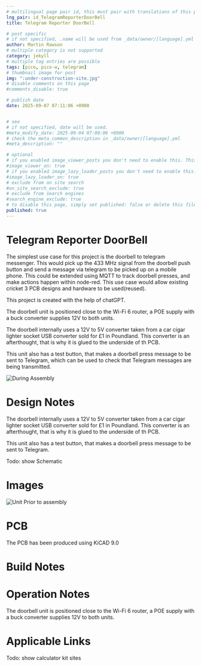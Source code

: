 ```yaml
---
# multilingual page pair id, this must pair with translations of this page. (This name must be unique)
lng_pair: id_TelegramReporterDoorBell
title: Telegram Reporter DoorBell

# post specific
# if not specified, .name will be used from _data/owner/[language].yml
author: Martin Rawson
# multiple category is not supported
category: jekyll
# multiple tag entries are possible
tags: [pico, pico-w, telegram]
# thumbnail image for post
img: ":under-construction-site.jpg"
# disable comments on this page
#comments_disable: true

# publish date
date: 2025-09-07 07:11:06 +0900


# seo
# if not specified, date will be used.
#meta_modify_date: 2025-09-04 07:00:06 +0900
# check the meta_common_description in _data/owner/[language].yml
#meta_description: ""

# optional
# if you enabled image_viewer_posts you don't need to enable this. This is only if image_viewer_posts = false
#image_viewer_on: true
# if you enabled image_lazy_loader_posts you don't need to enable this. This is only if image_lazy_loader_posts = false
#image_lazy_loader_on: true
# exclude from on site search
#on_site_search_exclude: true
# exclude from search engines
#search_engine_exclude: true
# to disable this page, simply set published: false or delete this file
published: true
---
```


<!-- outline-start -->

# Telegram Reporter DoorBell

The simplest use case for this project is the doorbell to telegram messenger.
This would pick up the 433 MHz signal from the doorbell push button
and send a message via telegram to be picked up on a mobile phone.
This could be extended using MQTT to track doorbell presses, and make actions happen within node-red.
This use case would allow existing cricket 3 PCB designs and hardware to be used(reused).

This project is created with the help of chatGPT.

The doorbell unit is positioned close to the Wi-Fi 6 router, a POE supply with a buck converter supplies 12V to both units.

The doorbell  internally uses a 12V to 5V converter taken from a car cigar lighter socket USB converter sold for £1 in Poundland.
This converter is an afterthought, that is why it is glued to the underside of th PCB.

This unit also has a test button, that makes a doorbell press message to be sent to Telegram, which can be used to check that Telegram messages are being transmitted.

![During Assembly](:Doorbell1.jpg)



<!-- outline-end -->

# Design Notes

The doorbell  internally uses a 12V to 5V converter taken from a car cigar lighter socket USB converter sold for £1 in Poundland.
This converter is an afterthought, that is why it is glued to the underside of th PCB.

This unit also has a test button, that makes a doorbell press message to be sent to Telegram.

Todo: show Schematic

# Images

![Unit Prior to assembly](:433MHzTesterBuild1.jpg)

# PCB

The PCB has been produced using KiCAD 9.0

# Build Notes


# Operation Notes

The doorbell unit is positioned close to the Wi-Fi 6 router, a POE supply with a buck converter supplies 12V to both units.

# Applicable Links

Todo: show calculator kit sites
